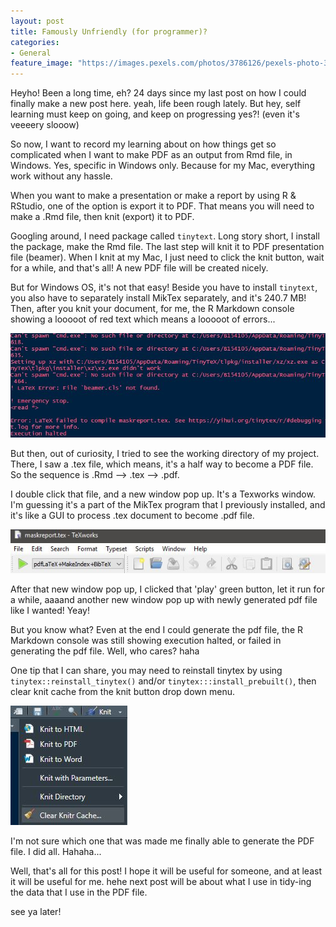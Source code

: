 ```yaml
---
layout: post
title: Famously Unfriendly (for programmer)?
categories:
- General
feature_image: "https://images.pexels.com/photos/3786126/pexels-photo-3786126.jpeg?auto=compress&cs=tinysrgb&dpr=2&h=750&w=1260"
---
```


Heyho! Been a long time, eh? 24 days since my last post on how I could finally make a new post here. yeah, life been rough lately. But hey, self learning must keep on going, and keep on progressing yes?! (even it's veeeery slooow)

So now, I want to record my learning about on how things get so complicated when I want to make PDF as an output from Rmd file, in Windows. Yes, specific in Windows only. Because for my Mac, everything work without any hassle.

When you want to make a presentation or make a report by using R & RStudio, one of the option is export it to PDF. That means you will need to make a .Rmd file, then knit (export) it to PDF.

Googling around, I need package called `tinytext`. Long story short, I install the package, make the Rmd file. The last step will knit it to PDF presentation file (beamer). When I knit at my Mac, I just need to click the knit button, wait for a while, and that's all! A new PDF file will be created nicely.

But for Windows OS, it's not that easy! Beside you have to install `tinytext`, you also have to separately install MikTex separately, and it's 240.7 MB! Then, after you knit your document, for me, the R Markdown console showing a looooot of red text which means a looooot of errors...

<img src="https://github.com/duniatri/codes/blob/master/_posts/pictures/tinytex%20error.JPG" alt="tinytex error" class="inline"/>

But then, out of curiosity, I tried to see the working directory of my project. There, I saw a .tex file, which means, it's a half way to become a PDF file. So the sequence is .Rmd --\> .tex --\> .pdf.

I double click that file, and a new window pop up. It's a Texworks window. I'm guessing it's a part of the MikTex program that I previously installed, and it's like a GUI to process .tex document to become .pdf file.

<img src="https://github.com/duniatri/codes/blob/master/_posts/pictures/texworks.JPG" alt="texworks window" class="inline"/>

After that new window pop up, I clicked that 'play' green button, let it run for a while, aaaand another new window pop up with newly generated pdf file like I wanted! Yeay!

But you know what? Even at the end I could generate the pdf file, the R Markdown console was still showing execution halted, or failed in generating the pdf file. Well, who cares? haha

One tip that I can share, you may need to reinstall tinytex by using `tinytex::reinstall_tinytex()` and/or `tinytex:::install_prebuilt()`, then clear knit cache from the knit button drop down menu.

<img src="https://github.com/duniatri/codes/blob/master/_posts/pictures/clear%20knit%20cache.JPG" alt="clean knit cache" class="inline"/>

I'm not sure which one that was made me finally able to generate the PDF file. I did all. Hahaha...

Well, that's all for this post! I hope it will be useful for someone, and at least it will be useful for me. hehe
next post will be about what I use in tidy-ing the data that I use in the PDF file.

see ya later!
